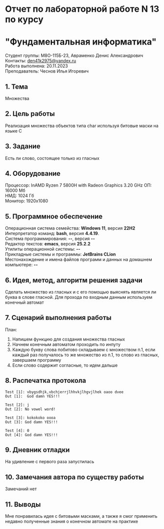 # Отчет по лабораторной работе N 13 по курсу
# "Фундаментальная информатика"

Студент группы: M8О-115Б-23, Авраменко Денис Александрович\
Контакты: den41k2975@yandex.ru \
Работа выполнена: 20.11.2023\
Преподаватель: Чеснов Илья Игоревич

## 1. Тема

Множества

## 2. Цель работы

Реализация множества объектов типа char используя битовые маски на языке C

## 3. Задание

Есть ли слово, состоящее только из гласных

## 4. Оборудование

Процессор: InAMD Ryzen 7 5800H with Radeon Graphics 3.20 GHz
ОП: 16000 Мб\
НМД: 1024 Гб\
Монитор: 1920x1080

## 5. Программное обеспечение

Операционная система семейства: **Windows 11**, версия **22H2**\
Интерпретатор команд: **bash**, версия **4.4.19**.\
Система программирования: **--**, версия **--**\
Редактор текстов: **emacs**, версия **25.2.2**\
Утилиты операционной системы: **--**\
Прикладные системы и программы: **JetBrains CLion**\
Местонахождение и имена файлов программ и данных на домашнем компьютере: **--**

## 6. Идея, метод, алгоритм решения задачи

Сделать множество из гласных и с его помощью выяснять является ли буква в слове гласной. Для прохода по входным данным используем конечный автомат

## 7. Сценарий выполнения работы

План:
1. Напишем функцию для создания множества гласных
2. Начнем конечным автоматом проходить по инпуту
3. Каждую букву слова побитово складываем с множеством п.1, если каждый раз получалось то же множество из п.1, то слово из гласных, завершаем программу
4. Если слово содержит согласные, то идем дальше


## 8. Распечатка протокола


```
Test [1]: vbygsdhjk,vbchjerrjlhhvkjlhgvjlhek oaoo dvee
Out [1]:  God damn YES!!!

Test [2]: j
Out [2]: No vowel word!

Test [3]: kokokoko oooa 
Out [3]: God damn YES!!!

Test [4]: 0
Out [4]: God damn YES!!!
```

## 9. Дневник отладки

На удивление с первого раза запустилась


## 10. Замечания автора по существу работы

Замечаний нет

## 11. Выводы

Мне понравилась идея с битовыми масками, а также я смог применить недавно полученные знания о конечном автомате на практике

